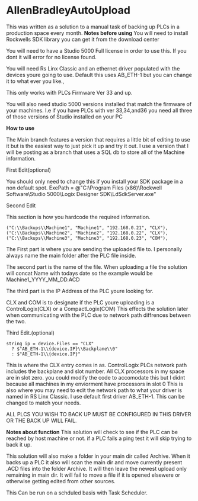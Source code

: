 # AllenBradleyAutoUpload

This was written as a solution to a manual task of backing up PLCs in a production space every month. 
****Notes before using****
You will need to install Rockwells SDK library you can get it from the download center 

You will need to have a Studio 5000 Full license in order to use this. If you dont it will error for no license found. 

You will need Rs Linx Classic and an ethernet driver populated with the devices youre going to use. Default this uses AB_ETH-1 but you can change it to what ever you like.,

This only works with PLCs Firmware Ver 33 and up. 

You will also need studio 5000 versions installed that match the firmware of your machines. I.e if you have PLCs with ver 33,34,and36 you need all three of those versions of Studio installed on your PC

****How to use****

The Main branch features a version that requires a little bit of editing to use it but is the easiest way to just pick it up and try it out.
I use a version that I will be posting as a branch that uses a SQL db to store all of the Machine information.

First Edit(optional) 

You should only need to change this if you install your SDK package in a non default spot. 
    ExePath = @"C:\\Program Files (x86)\\Rockwell Software\\Studio 5000\\Logix Designer SDK\\LdSdkServer.exe"

Second Edit

This section is how you hardcode the required information. 

    ("C:\\Backups\\Machine1", "Machine1", "192.168.0.21", "CLX"),
    ("C:\\Backups\\Machine2", "Machine2", "192.168.0.22", "CLX"),
    ("C:\\Backups\\Machine3", "Machine3", "192.168.0.23", "COM"),
    
  The First part is where you are sending the uploaded file to. I personally always name the main folder after the PLC file inside. 

  The second part is the name of the file. When uploading a file the solution will concat Name with todays date so the example would be Machine1_YYYY_MM_DD.ACD

  The third part is the IP Address of the PLC youre looking for. 

  CLX and COM is to designate if the PLC youre uploading is a ControlLogix(CLX) or a CompactLogix(COM) This effects the solution later when communicating with the PLC due to network path diffrences between the two.  


  Third Edit.(optional) 

    string ip = device.Files == "CLX"
      ? $"AB_ETH-1\\{device.IP}\\Backplane\\0"
      : $"AB_ETH-1\\{device.IP}"
    
This is where the CLX entry comes in as. ControlLogix PLCs network path includes the backplane and slot number. 
All CLX processors in my space are in slot zero. you could modify the code to accomodate this but I didnt because all machines in my enviorment have processors in slot 0 
This is also where you may need to edit the network path to what your driver is named in RS Linx Classic. I use default first driver AB_ETH-1. This can be changed to match your needs. 

ALL PLCS YOU WISH TO BACK UP MUST BE CONFIGURED IN THIS DRIVER OR THE BACK UP WILL FAIL. 


****Notes about function****
This solution will check to see if the PLC can be reached by host machine or not. if a PLC fails a ping test it will skip trying to back it up. 

This solution will also make a folder in your main dir called Archive. 
When it backs up a PLC it also will scan the main dir and move currently present .ACD files into the folder Archive. 
It will then leave the newest upload only remaining in main dir. 
It will fail to move a file if it is opened elsewere or otherwise getting edited from other sources. 

This Can be run on a schduled basis with Task Scheduler. 

